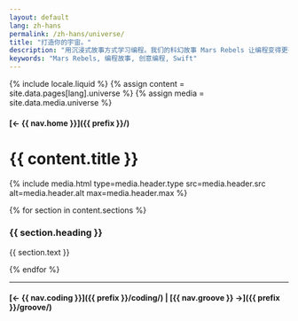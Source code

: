 ```yaml
---
layout: default
lang: zh-hans
permalink: /zh-hans/universe/
title: "打造你的宇宙。"
description: "用沉浸式故事方式学习编程。我们的科幻故事 Mars Rebels 让编程变得更有趣、更具互动性。"
keywords: "Mars Rebels, 编程故事, 创意编程, Swift"
---
```



{% include locale.liquid %}
{% assign content = site.data.pages[lang].universe %}
{% assign media = site.data.media.universe %}

#### [← {{ nav.home }}]({{ prefix }}/)

# {{ content.title }}

{% include media.html
  type=media.header.type
  src=media.header.src
  alt=media.header.alt
  max=media.header.max
%}

{% for section in content.sections %}
### {{ section.heading }}
{{ section.text }}

{% endfor %}

---

#### [← {{ nav.coding }}]({{ prefix }}/coding/) | [{{ nav.groove }} →]({{ prefix }}/groove/)